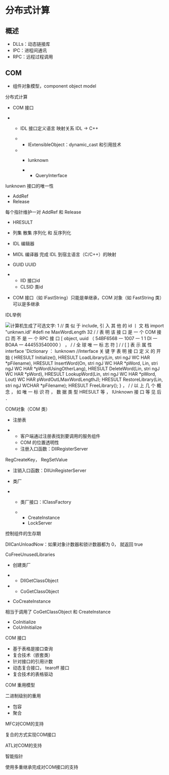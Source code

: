 # 分布式计算

## 概述

- DLLs：动态链接库
- IPC：进程间通讯
- RPC：远程过程调用

## COM

- 组件对象模型，component object model



分布式计算

- COM 接口

- - IDL      接口定义语言 映射关系 IDL -> C++

  - - IExtensibleObject：dynamic_cast 和引用技术

  - - Iunknown

    - - QueryInterface

Iunknown 接口的唯一性

- AddRef
- Release

每个指针维护一对 AddRef 和 Release

- HRESULT
- 列集 散集 序列化 和 反序列化
- IDL 编辑器
- MIDL 编译器 完成 IDL 到宿主语言（C/C++）的映射

- GUID UUID

- - IID 接口id
  - CLSID 类id

- COM 接口（如 IFastString）只能是单继承，COM 对象（如 FastString 类）可以是多继承

 

IDL举例

![计算机生成了可选文字: 1 // 类 似 于 include, 引 入 其 他 的 id 丨 文 档  import "unknwn.idl'  #defi ne MaxWordLength 32  / / 表 明 该 接 口 是 一 个 COM 接 口 而 不 是 一 个 RPC 接 口  [ object,  uuid （ 54BF6568 一 1007 一 1 1 DI 一 BOAA 一 444553540000 ） ， / / 全 球 唯 一 标  志 符  ] / / [ ] 表 示 属 性  interface 'Dictionary ： lunknown //lnterface 关 键 字 表 明 接 口 定 义 的  开 始  { HRESULT Initialize(),  HRESULT LoadLibrary(Lin, stri ngJ WC HAR *pFilename),  HRESULT InsertWord(On, stri ngJ WC HAR *pWord, Lin, stri ngJ  WC HAR *pWordUsingOtherLang),  HRESULT DeleteWord(Lin, stri ngJ WC HAR *pWord),  HRESULT LookupWord(Lin, stri ngJ WC HAR *pWord, Lout)  WC HAR pWordOutLMaxWordLengthJ);  HRESULT RestoreLibrary(Lin, stri ngJ WCHAR *pFilename);  HRESULT FreeLibrary(); } ，  / / 以 上 几 个 概 念 ， 如 唯 一 标 识 符 ， 数 据 类 型 HRESULT 等 ， IUnknown 接  口 等 见 后 ． ](images/clip_image001-1593500222795.png)





COM对象（COM 类）

- 注册表

- - 客户端通过注册表找到要调用的服务组件
  - COM 的位置透明性
  - 注册入口函数：DllRegisterServer

RegCreateKey， RegSetValue

- 注销入口函数：DllUnRegisterServer

- 类厂

- - 类厂接口：IClassFactory

  - - CreateInstance
    - LockServer

控制组件的生存期

DllCanUnloadNow：如果对象计数器和锁计数器都为 0， 就返回 true

CoFreeUnusedLibraries

- 创建类厂

- - DllGetClassObject

- - CoGetClassObject

- CoCreateInstance

相当于调用了 CoGetClassObject 和 CreateInstance

- CoInitialize
- CoUnInitialize





COM 接口

- 基于表格是接口查询
- 复合技术（嵌套类）
- 针对接口的引用计数
- 动态复合接口， tearoff     接口
- 复合技术的表格驱动





COM 重用模型

二进制级别的重用

- 包容
- 聚合



MFC对COM的支持

复合的方式实现COM接口





ATL对COM的支持

智能指针

使用多重继承完成对COM接口的支持